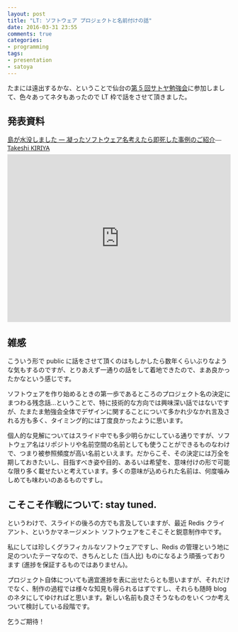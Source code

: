 ```yaml
---
layout: post
title: "LT: ソフトウェア プロジェクトと名前付けの話"
date: 2016-03-31 23:55
comments: true
categories:
- programming
tags:
- presentation
- satoya
---
```


たまには遠出するかな、ということで仙台の[第 5 回サトヤ勉強会](https://satoyasendai.doorkeeper.jp/events/40635)に参加しまして、色々あってネタもあったので LT 枠で話をさせて頂きました。

<!-- more -->

## 発表資料

<div style="width: 608px; max-width: 100%; margin-bottom:5px;"><a href="https://docs.com/takeshik/8009" title="島が水没しました ― 凝ったソフトウェア名考えたら即死した事例のご紹介" target="_blank" style="font-family: 'Segoe UI'">島が水没しました ― 凝ったソフトウェア名考えたら即死した事例のご紹介</a><span style="font-family: 'Segoe UI Light'">—</span><a href="https://docs.com/takeshik" target="_blank" style="font-family: 'Segoe UI'">Takeshi KIRIYA</a></div><iframe src="https://docs.com/d/embed/D25194311-0522-6965-4070-000981615413%7eMb4b14ce6-32c1-adc0-5132-ed232d82d2ed" frameborder="0" scrolling="no" width="608px" height="378px" style="max-width:100%" allowfullscreen="False"></iframe>

## 雑感

こういう形で public に話をさせて頂くのはもしかしたら数年くらいぶりなような気もするのですが、とりあえず一通りの話をして着地できたので、まあ良かったかなという感じです。

ソフトウェアを作り始めるときの第一歩であるところのプロジェクト名の決定にまつわる残念話…ということで、特に技術的な方向では興味深い話ではないですが、たまたま勉強会全体でデザインに関することについて多かれ少なかれ言及される方も多く、タイミング的には丁度良かったように思います。

個人的な見解についてはスライド中でも多少明らかにしている通りですが、ソフトウェア名はリポジトリや名前空間の名前としても使うことができるものなわけで、つまり被参照頻度が高い名前といえます。だからこそ、その決定には万全を期しておきたいし、目指すべき姿や目的、あるいは希望を、意味付けの形で可能な限り多く載せたいと考えています。多くの意味が込められた名前は、何度噛みしめても味わいのあるものですし。

## こそこそ作戦について: stay tuned.

というわけで、スライドの後ろの方でも言及していますが、最近 Redis クライアント、というかマネージメント ソフトウェアをこそこそと鋭意制作中です。

私にしては珍しくグラフィカルなソフトウェアですし、Redis の管理という地に足のついたテーマなので、きちんとした (当人比) ものになるよう頑張っております (進捗を保証するものではありません)。

プロジェクト自体についても適宜進捗を表に出せたらとも思いますが、それだけでなく、制作の過程では様々な知見も得られるはずですし、それらも随時 blog のネタにしてゆければと思います。新しい名前も良さそうなものをいくつか考えついて検討している段階です。

乞うご期待！